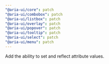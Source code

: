 ```yaml
---
"@aria-ui/core": patch
"@aria-ui/combobox": patch
"@aria-ui/listbox": patch
"@aria-ui/overlay": patch
"@aria-ui/popover": patch
"@aria-ui/tooltip": patch
"@aria-ui/select": patch
"@aria-ui/menu": patch
---
```


Add the ability to set and reflect attribute values.
